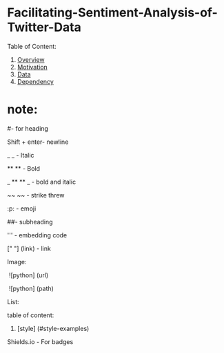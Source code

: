 # Facilitating-Sentiment-Analysis-of-Twitter-Data



Table of Content:

1. [Overview](#overview)
2. [Motivation](#motivation)
3. [Data](#data)
4. [Dependency](#dependency) 





# note:

#- for heading 

Shift + enter- newline

_ _ - Italic

** ** - Bold

_ ** ** _  - bold and italic

~~ ~~ - strike threw

:p: - emoji

##- subheading

''' - embedding code

[" "]  (link) -     link

Image: 

​		![python] (url)

​		![python] (path)	

List:

table of content:

1. [style] (#style-examples)



Shields.io - For badges

